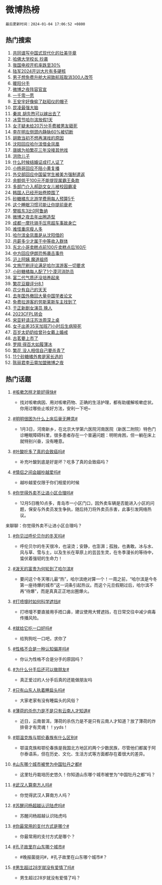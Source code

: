 # 微博热榜

`最后更新时间：2024-01-04 17:06:52 +0800`

## 热门搜索

1. [共同谱写中国式现代化的壮美华章](https://m.weibo.cn/search?containerid=100103type%3D1%26t%3D10%26q%3D%23%E5%85%B1%E5%90%8C%E8%B0%B1%E5%86%99%E4%B8%AD%E5%9B%BD%E5%BC%8F%E7%8E%B0%E4%BB%A3%E5%8C%96%E7%9A%84%E5%A3%AE%E7%BE%8E%E5%8D%8E%E7%AB%A0%23&stream_entry_id=51&isnewpage=1&extparam=seat%3D1%26dgr%3D0%26c_type%3D51%26q%3D%2523%25E5%2585%25B1%25E5%2590%258C%25E8%25B0%25B1%25E5%2586%2599%25E4%25B8%25AD%25E5%259B%25BD%25E5%25BC%258F%25E7%258E%25B0%25E4%25BB%25A3%25E5%258C%2596%25E7%259A%2584%25E5%25A3%25AE%25E7%25BE%258E%25E5%258D%258E%25E7%25AB%25A0%2523%26cate%3D10103%26stream_entry_id%3D51%26pos%3D0%26filter_type%3Drealtimehot%26display_time%3D1704359211%26pre_seqid%3D170435921167101555078)
1. [哈佛大学校长 抄袭](https://m.weibo.cn/search?containerid=100103type%3D1%26t%3D10%26q%3D%E5%93%88%E4%BD%9B%E5%A4%A7%E5%AD%A6%E6%A0%A1%E9%95%BF+%E6%8A%84%E8%A2%AD&stream_entry_id=31&isnewpage=1&extparam=seat%3D1%26filter_type%3Drealtimehot%26band_rank%3D1%26lcate%3D5001%26dgr%3D0%26c_type%3D31%26flag%3D1%26pos%3D0%26cate%3D5001%26stream_entry_id%3D31%26realpos%3D1%26q%3D%25E5%2593%2588%25E4%25BD%259B%25E5%25A4%25A7%25E5%25AD%25A6%25E6%25A0%25A1%25E9%2595%25BF%2520%25E6%258A%2584%25E8%25A2%25AD%26display_time%3D1704359211%26pre_seqid%3D170435921167101555078)
1. [我国电视开机率跌至30%](https://m.weibo.cn/search?containerid=100103type%3D1%26t%3D10%26q%3D%23%E6%88%91%E5%9B%BD%E7%94%B5%E8%A7%86%E5%BC%80%E6%9C%BA%E7%8E%87%E8%B7%8C%E8%87%B330%25%23&stream_entry_id=31&isnewpage=1&extparam=seat%3D1%26filter_type%3Drealtimehot%26band_rank%3D2%26lcate%3D5001%26dgr%3D0%26c_type%3D31%26flag%3D1%26pos%3D1%26cate%3D5001%26stream_entry_id%3D31%26realpos%3D2%26q%3D%2523%25E6%2588%2591%25E5%259B%25BD%25E7%2594%25B5%25E8%25A7%2586%25E5%25BC%2580%25E6%259C%25BA%25E7%258E%2587%25E8%25B7%258C%25E8%2587%25B330%2525%2523%26display_time%3D1704359211%26pre_seqid%3D170435921167101555078)
1. [陆军2024开训大片有多硬核](https://m.weibo.cn/search?containerid=100103type%3D1%26t%3D10%26q%3D%23%E9%99%86%E5%86%9B2024%E5%BC%80%E8%AE%AD%E5%A4%A7%E7%89%87%E6%9C%89%E5%A4%9A%E7%A1%AC%E6%A0%B8%23&stream_entry_id=31&isnewpage=1&extparam=seat%3D1%26filter_type%3Drealtimehot%26band_rank%3D3%26lcate%3D5001%26dgr%3D0%26c_type%3D31%26flag%3D1%26pos%3D2%26cate%3D5001%26stream_entry_id%3D31%26realpos%3D3%26q%3D%2523%25E9%2599%2586%25E5%2586%259B2024%25E5%25BC%2580%25E8%25AE%25AD%25E5%25A4%25A7%25E7%2589%2587%25E6%259C%2589%25E5%25A4%259A%25E7%25A1%25AC%25E6%25A0%25B8%2523%26display_time%3D1704359211%26pre_seqid%3D170435921167101555078)
1. [男子想免费升舱大闹致航班取消300人改签](https://m.weibo.cn/search?containerid=100103type%3D1%26t%3D10%26q%3D%23%E7%94%B7%E5%AD%90%E6%83%B3%E5%85%8D%E8%B4%B9%E5%8D%87%E8%88%B1%E5%A4%A7%E9%97%B9%E8%87%B4%E8%88%AA%E7%8F%AD%E5%8F%96%E6%B6%88300%E4%BA%BA%E6%94%B9%E7%AD%BE%23&stream_entry_id=31&isnewpage=1&extparam=seat%3D1%26filter_type%3Drealtimehot%26band_rank%3D4%26lcate%3D5001%26dgr%3D0%26c_type%3D31%26flag%3D1%26pos%3D3%26cate%3D5001%26stream_entry_id%3D31%26realpos%3D4%26q%3D%2523%25E7%2594%25B7%25E5%25AD%2590%25E6%2583%25B3%25E5%2585%258D%25E8%25B4%25B9%25E5%258D%2587%25E8%2588%25B1%25E5%25A4%25A7%25E9%2597%25B9%25E8%2587%25B4%25E8%2588%25AA%25E7%258F%25AD%25E5%258F%2596%25E6%25B6%2588300%25E4%25BA%25BA%25E6%2594%25B9%25E7%25AD%25BE%2523%26display_time%3D1704359211%26pre_seqid%3D170435921167101555078)
1. [暖阳分手](https://m.weibo.cn/search?containerid=100103type%3D1%26t%3D10%26q%3D%E6%9A%96%E9%98%B3%E5%88%86%E6%89%8B&stream_entry_id=31&isnewpage=1&extparam=seat%3D1%26filter_type%3Drealtimehot%26band_rank%3D5%26lcate%3D5001%26dgr%3D0%26c_type%3D31%26flag%3D0%26pos%3D4%26cate%3D5001%26stream_entry_id%3D31%26realpos%3D5%26q%3D%25E6%259A%2596%25E9%2598%25B3%25E5%2588%2586%25E6%2589%258B%26display_time%3D1704359211%26pre_seqid%3D170435921167101555078)
1. [微博之夜阵容官宣](https://m.weibo.cn/search?containerid=100103type%3D1%26t%3D10%26q%3D%23%E5%BE%AE%E5%8D%9A%E4%B9%8B%E5%A4%9C%E9%98%B5%E5%AE%B9%E5%AE%98%E5%AE%A3%23&stream_entry_id=31&isnewpage=1&extparam=seat%3D1%26filter_type%3Drealtimehot%26band_rank%3D6%26lcate%3D5001%26dgr%3D0%26c_type%3D31%26flag%3D2%26pos%3D5%26cate%3D5001%26stream_entry_id%3D31%26realpos%3D6%26q%3D%2523%25E5%25BE%25AE%25E5%258D%259A%25E4%25B9%258B%25E5%25A4%259C%25E9%2598%25B5%25E5%25AE%25B9%25E5%25AE%2598%25E5%25AE%25A3%2523%26display_time%3D1704359211%26pre_seqid%3D170435921167101555078)
1. [一千零一愿](https://m.weibo.cn/search?containerid=100103type%3D1%26t%3D10%26q%3D%23%E4%B8%80%E5%8D%83%E9%9B%B6%E4%B8%80%E6%84%BF%23&stream_entry_id=31&isnewpage=1&extparam=seat%3D1%26q%3D%2523%25E4%25B8%2580%25E5%258D%2583%25E9%259B%25B6%25E4%25B8%2580%25E6%2584%25BF%2523%26band_rank%3D7%26adid%3D218100%26is_ad_pos%3D1%26lcate%3D5001%26c_type%3D31%26dgr%3D0%26cate%3D5001%26stream_entry_id%3D31%26pos%3D6%26filter_type%3Drealtimehot%26display_time%3D1704359211%26pre_seqid%3D170435921167101555078)
1. [王安宇好像偷了赵昭仪的帽子](https://m.weibo.cn/search?containerid=100103type%3D1%26t%3D10%26q%3D%E7%8E%8B%E5%AE%89%E5%AE%87%E5%A5%BD%E5%83%8F%E5%81%B7%E4%BA%86%E8%B5%B5%E6%98%AD%E4%BB%AA%E7%9A%84%E5%B8%BD%E5%AD%90&stream_entry_id=31&isnewpage=1&extparam=seat%3D1%26filter_type%3Drealtimehot%26band_rank%3D7%26lcate%3D5001%26dgr%3D0%26c_type%3D31%26flag%3D1%26pos%3D7%26cate%3D5001%26stream_entry_id%3D31%26realpos%3D7%26q%3D%25E7%258E%258B%25E5%25AE%2589%25E5%25AE%2587%25E5%25A5%25BD%25E5%2583%258F%25E5%2581%25B7%25E4%25BA%2586%25E8%25B5%25B5%25E6%2598%25AD%25E4%25BB%25AA%25E7%259A%2584%25E5%25B8%25BD%25E5%25AD%2590%26display_time%3D1704359211%26pre_seqid%3D170435921167101555078)
1. [昆凌最强大脑](https://m.weibo.cn/search?containerid=100103type%3D1%26t%3D10%26q%3D%E6%98%86%E5%87%8C%E6%9C%80%E5%BC%BA%E5%A4%A7%E8%84%91&stream_entry_id=31&isnewpage=1&extparam=seat%3D1%26filter_type%3Drealtimehot%26band_rank%3D8%26lcate%3D5001%26dgr%3D0%26c_type%3D31%26flag%3D2%26pos%3D8%26cate%3D5001%26stream_entry_id%3D31%26realpos%3D8%26q%3D%25E6%2598%2586%25E5%2587%258C%25E6%259C%2580%25E5%25BC%25BA%25E5%25A4%25A7%25E8%2584%2591%26display_time%3D1704359211%26pre_seqid%3D170435921167101555078)
1. [秦岚 胡先煦可以嫁出去了](https://m.weibo.cn/search?containerid=100103type%3D1%26t%3D10%26q%3D%E7%A7%A6%E5%B2%9A+%E8%83%A1%E5%85%88%E7%85%A6%E5%8F%AF%E4%BB%A5%E5%AB%81%E5%87%BA%E5%8E%BB%E4%BA%86&stream_entry_id=31&isnewpage=1&extparam=seat%3D1%26filter_type%3Drealtimehot%26band_rank%3D9%26lcate%3D5001%26dgr%3D0%26c_type%3D31%26flag%3D1%26pos%3D9%26cate%3D5001%26stream_entry_id%3D31%26realpos%3D9%26q%3D%25E7%25A7%25A6%25E5%25B2%259A%2520%25E8%2583%25A1%25E5%2585%2588%25E7%2585%25A6%25E5%258F%25AF%25E4%25BB%25A5%25E5%25AB%2581%25E5%2587%25BA%25E5%258E%25BB%25E4%25BA%2586%26display_time%3D1704359211%26pre_seqid%3D170435921167101555078)
1. [冰雪节哈尔滨放假1天](https://m.weibo.cn/search?containerid=100103type%3D1%26t%3D10%26q%3D%23%E5%86%B0%E9%9B%AA%E8%8A%82%E5%93%88%E5%B0%94%E6%BB%A8%E6%94%BE%E5%81%871%E5%A4%A9%23&stream_entry_id=31&isnewpage=1&extparam=seat%3D1%26filter_type%3Drealtimehot%26band_rank%3D10%26lcate%3D5001%26dgr%3D0%26c_type%3D31%26flag%3D1%26pos%3D10%26cate%3D5001%26stream_entry_id%3D31%26realpos%3D10%26q%3D%2523%25E5%2586%25B0%25E9%259B%25AA%25E8%258A%2582%25E5%2593%2588%25E5%25B0%2594%25E6%25BB%25A8%25E6%2594%25BE%25E5%2581%25871%25E5%25A4%25A9%2523%26display_time%3D1704359211%26pre_seqid%3D170435921167101555078)
1. [女子疑未给20万分手费被男友砸死](https://m.weibo.cn/search?containerid=100103type%3D1%26t%3D10%26q%3D%23%E5%A5%B3%E5%AD%90%E7%96%91%E6%9C%AA%E7%BB%9920%E4%B8%87%E5%88%86%E6%89%8B%E8%B4%B9%E8%A2%AB%E7%94%B7%E5%8F%8B%E7%A0%B8%E6%AD%BB%23&stream_entry_id=31&isnewpage=1&extparam=seat%3D1%26filter_type%3Drealtimehot%26band_rank%3D11%26lcate%3D5001%26dgr%3D0%26c_type%3D31%26flag%3D1%26pos%3D11%26cate%3D5001%26stream_entry_id%3D31%26realpos%3D11%26q%3D%2523%25E5%25A5%25B3%25E5%25AD%2590%25E7%2596%2591%25E6%259C%25AA%25E7%25BB%259920%25E4%25B8%2587%25E5%2588%2586%25E6%2589%258B%25E8%25B4%25B9%25E8%25A2%25AB%25E7%2594%25B7%25E5%258F%258B%25E7%25A0%25B8%25E6%25AD%25BB%2523%26display_time%3D1704359211%26pre_seqid%3D170435921167101555078)
1. [李在明左侧颈内静脉60%被切断](https://m.weibo.cn/search?containerid=100103type%3D1%26t%3D10%26q%3D%23%E6%9D%8E%E5%9C%A8%E6%98%8E%E5%B7%A6%E4%BE%A7%E9%A2%88%E5%86%85%E9%9D%99%E8%84%8960%25%E8%A2%AB%E5%88%87%E6%96%AD%23&stream_entry_id=31&isnewpage=1&extparam=seat%3D1%26filter_type%3Drealtimehot%26band_rank%3D12%26lcate%3D5001%26dgr%3D0%26c_type%3D31%26flag%3D2%26pos%3D12%26cate%3D5001%26stream_entry_id%3D31%26realpos%3D12%26q%3D%2523%25E6%259D%258E%25E5%259C%25A8%25E6%2598%258E%25E5%25B7%25A6%25E4%25BE%25A7%25E9%25A2%2588%25E5%2586%2585%25E9%259D%2599%25E8%2584%258960%2525%25E8%25A2%25AB%25E5%2588%2587%25E6%2596%25AD%2523%26display_time%3D1704359211%26pre_seqid%3D170435921167101555078)
1. [胡歌当初不想再演戏的原因](https://m.weibo.cn/search?containerid=100103type%3D1%26t%3D10%26q%3D%23%E8%83%A1%E6%AD%8C%E5%BD%93%E5%88%9D%E4%B8%8D%E6%83%B3%E5%86%8D%E6%BC%94%E6%88%8F%E7%9A%84%E5%8E%9F%E5%9B%A0%23&stream_entry_id=31&isnewpage=1&extparam=seat%3D1%26filter_type%3Drealtimehot%26band_rank%3D13%26lcate%3D5001%26dgr%3D0%26c_type%3D31%26flag%3D0%26pos%3D13%26cate%3D5001%26stream_entry_id%3D31%26realpos%3D13%26q%3D%2523%25E8%2583%25A1%25E6%25AD%258C%25E5%25BD%2593%25E5%2588%259D%25E4%25B8%258D%25E6%2583%25B3%25E5%2586%258D%25E6%25BC%2594%25E6%2588%258F%25E7%259A%2584%25E5%258E%259F%25E5%259B%25A0%2523%26display_time%3D1704359211%26pre_seqid%3D170435921167101555078)
1. [沈阳回应哈尔滨借金凤凰](https://m.weibo.cn/search?containerid=100103type%3D1%26t%3D10%26q%3D%23%E6%B2%88%E9%98%B3%E5%9B%9E%E5%BA%94%E5%93%88%E5%B0%94%E6%BB%A8%E5%80%9F%E9%87%91%E5%87%A4%E5%87%B0%23&stream_entry_id=31&isnewpage=1&extparam=seat%3D1%26filter_type%3Drealtimehot%26band_rank%3D14%26lcate%3D5001%26dgr%3D0%26c_type%3D31%26flag%3D1%26pos%3D14%26cate%3D5001%26stream_entry_id%3D31%26realpos%3D14%26q%3D%2523%25E6%25B2%2588%25E9%2598%25B3%25E5%259B%259E%25E5%25BA%2594%25E5%2593%2588%25E5%25B0%2594%25E6%25BB%25A8%25E5%2580%259F%25E9%2587%2591%25E5%2587%25A4%25E5%2587%25B0%2523%26display_time%3D1704359211%26pre_seqid%3D170435921167101555078)
1. [唐嫣为拍繁花三年没接其他戏](https://m.weibo.cn/search?containerid=100103type%3D1%26t%3D10%26q%3D%23%E5%94%90%E5%AB%A3%E4%B8%BA%E6%8B%8D%E7%B9%81%E8%8A%B1%E4%B8%89%E5%B9%B4%E6%B2%A1%E6%8E%A5%E5%85%B6%E4%BB%96%E6%88%8F%23&stream_entry_id=31&isnewpage=1&extparam=seat%3D1%26filter_type%3Drealtimehot%26band_rank%3D15%26lcate%3D5001%26dgr%3D0%26c_type%3D31%26flag%3D2%26pos%3D15%26cate%3D5001%26stream_entry_id%3D31%26realpos%3D15%26q%3D%2523%25E5%2594%2590%25E5%25AB%25A3%25E4%25B8%25BA%25E6%258B%258D%25E7%25B9%2581%25E8%258A%25B1%25E4%25B8%2589%25E5%25B9%25B4%25E6%25B2%25A1%25E6%258E%25A5%25E5%2585%25B6%25E4%25BB%2596%25E6%2588%258F%2523%26display_time%3D1704359211%26pre_seqid%3D170435921167101555078)
1. [洪欣儿子](https://m.weibo.cn/search?containerid=100103type%3D1%26t%3D10%26q%3D%E6%B4%AA%E6%AC%A3%E5%84%BF%E5%AD%90&stream_entry_id=31&isnewpage=1&extparam=seat%3D1%26filter_type%3Drealtimehot%26band_rank%3D16%26lcate%3D5001%26dgr%3D0%26c_type%3D31%26flag%3D2%26pos%3D16%26cate%3D5001%26stream_entry_id%3D31%26realpos%3D16%26q%3D%25E6%25B4%25AA%25E6%25AC%25A3%25E5%2584%25BF%25E5%25AD%2590%26display_time%3D1704359211%26pre_seqid%3D170435921167101555078)
1. [什么时候结婚证成打人证了](https://m.weibo.cn/search?containerid=100103type%3D1%26t%3D10%26q%3D%23%E4%BB%80%E4%B9%88%E6%97%B6%E5%80%99%E7%BB%93%E5%A9%9A%E8%AF%81%E6%88%90%E6%89%93%E4%BA%BA%E8%AF%81%E4%BA%86%23&stream_entry_id=31&isnewpage=1&extparam=seat%3D1%26filter_type%3Drealtimehot%26band_rank%3D17%26lcate%3D5001%26dgr%3D0%26c_type%3D31%26flag%3D2%26pos%3D17%26cate%3D5001%26stream_entry_id%3D31%26realpos%3D17%26q%3D%2523%25E4%25BB%2580%25E4%25B9%2588%25E6%2597%25B6%25E5%2580%2599%25E7%25BB%2593%25E5%25A9%259A%25E8%25AF%2581%25E6%2588%2590%25E6%2589%2593%25E4%25BA%25BA%25E8%25AF%2581%25E4%25BA%2586%2523%26display_time%3D1704359211%26pre_seqid%3D170435921167101555078)
1. [小杨哥回应不陪小黄复播](https://m.weibo.cn/search?containerid=100103type%3D1%26t%3D10%26q%3D%23%E5%B0%8F%E6%9D%A8%E5%93%A5%E5%9B%9E%E5%BA%94%E4%B8%8D%E9%99%AA%E5%B0%8F%E9%BB%84%E5%A4%8D%E6%92%AD%23&stream_entry_id=31&isnewpage=1&extparam=seat%3D1%26filter_type%3Drealtimehot%26band_rank%3D18%26lcate%3D5001%26dgr%3D0%26c_type%3D31%26flag%3D0%26pos%3D18%26cate%3D5001%26stream_entry_id%3D31%26realpos%3D18%26q%3D%2523%25E5%25B0%258F%25E6%259D%25A8%25E5%2593%25A5%25E5%259B%259E%25E5%25BA%2594%25E4%25B8%258D%25E9%2599%25AA%25E5%25B0%258F%25E9%25BB%2584%25E5%25A4%258D%25E6%2592%25AD%2523%26display_time%3D1704359211%26pre_seqid%3D170435921167101555078)
1. [外交部回应中国留学生被美方强制遣返](https://m.weibo.cn/search?containerid=100103type%3D1%26t%3D10%26q%3D%23%E5%A4%96%E4%BA%A4%E9%83%A8%E5%9B%9E%E5%BA%94%E4%B8%AD%E5%9B%BD%E7%95%99%E5%AD%A6%E7%94%9F%E8%A2%AB%E7%BE%8E%E6%96%B9%E5%BC%BA%E5%88%B6%E9%81%A3%E8%BF%94%23&stream_entry_id=31&isnewpage=1&extparam=seat%3D1%26filter_type%3Drealtimehot%26band_rank%3D19%26lcate%3D5001%26dgr%3D0%26c_type%3D31%26flag%3D1%26pos%3D19%26cate%3D5001%26stream_entry_id%3D31%26realpos%3D19%26q%3D%2523%25E5%25A4%2596%25E4%25BA%25A4%25E9%2583%25A8%25E5%259B%259E%25E5%25BA%2594%25E4%25B8%25AD%25E5%259B%25BD%25E7%2595%2599%25E5%25AD%25A6%25E7%2594%259F%25E8%25A2%25AB%25E7%25BE%258E%25E6%2596%25B9%25E5%25BC%25BA%25E5%2588%25B6%25E9%2581%25A3%25E8%25BF%2594%2523%26display_time%3D1704359211%26pre_seqid%3D170435921167101555078)
1. [余额低于100元不能提现属霸王条款](https://m.weibo.cn/search?containerid=100103type%3D1%26t%3D10%26q%3D%23%E4%BD%99%E9%A2%9D%E4%BD%8E%E4%BA%8E100%E5%85%83%E4%B8%8D%E8%83%BD%E6%8F%90%E7%8E%B0%E5%B1%9E%E9%9C%B8%E7%8E%8B%E6%9D%A1%E6%AC%BE%23&stream_entry_id=31&isnewpage=1&extparam=seat%3D1%26filter_type%3Drealtimehot%26band_rank%3D20%26lcate%3D5001%26dgr%3D0%26c_type%3D31%26flag%3D0%26pos%3D20%26cate%3D5001%26stream_entry_id%3D31%26realpos%3D20%26q%3D%2523%25E4%25BD%2599%25E9%25A2%259D%25E4%25BD%258E%25E4%25BA%258E100%25E5%2585%2583%25E4%25B8%258D%25E8%2583%25BD%25E6%258F%2590%25E7%258E%25B0%25E5%25B1%259E%25E9%259C%25B8%25E7%258E%258B%25E6%259D%25A1%25E6%25AC%25BE%2523%26display_time%3D1704359211%26pre_seqid%3D170435921167101555078)
1. [多部门介入郝劭文女儿被校园霸凌](https://m.weibo.cn/search?containerid=100103type%3D1%26t%3D10%26q%3D%23%E5%A4%9A%E9%83%A8%E9%97%A8%E4%BB%8B%E5%85%A5%E9%83%9D%E5%8A%AD%E6%96%87%E5%A5%B3%E5%84%BF%E8%A2%AB%E6%A0%A1%E5%9B%AD%E9%9C%B8%E5%87%8C%23&stream_entry_id=31&isnewpage=1&extparam=seat%3D1%26filter_type%3Drealtimehot%26band_rank%3D21%26lcate%3D5001%26dgr%3D0%26c_type%3D31%26flag%3D1%26pos%3D21%26cate%3D5001%26stream_entry_id%3D31%26realpos%3D21%26q%3D%2523%25E5%25A4%259A%25E9%2583%25A8%25E9%2597%25A8%25E4%25BB%258B%25E5%2585%25A5%25E9%2583%259D%25E5%258A%25AD%25E6%2596%2587%25E5%25A5%25B3%25E5%2584%25BF%25E8%25A2%25AB%25E6%25A0%25A1%25E5%259B%25AD%25E9%259C%25B8%25E5%2587%258C%2523%26display_time%3D1704359211%26pre_seqid%3D170435921167101555078)
1. [韩国人已经开始卷脖围了](https://m.weibo.cn/search?containerid=100103type%3D1%26t%3D10%26q%3D%23%E9%9F%A9%E5%9B%BD%E4%BA%BA%E5%B7%B2%E7%BB%8F%E5%BC%80%E5%A7%8B%E5%8D%B7%E8%84%96%E5%9B%B4%E4%BA%86%23&stream_entry_id=31&isnewpage=1&extparam=seat%3D1%26filter_type%3Drealtimehot%26band_rank%3D22%26lcate%3D5001%26dgr%3D0%26c_type%3D31%26flag%3D0%26pos%3D22%26cate%3D5001%26stream_entry_id%3D31%26realpos%3D22%26q%3D%2523%25E9%259F%25A9%25E5%259B%25BD%25E4%25BA%25BA%25E5%25B7%25B2%25E7%25BB%258F%25E5%25BC%2580%25E5%25A7%258B%25E5%258D%25B7%25E8%2584%2596%25E5%259B%25B4%25E4%25BA%2586%2523%26display_time%3D1704359211%26pre_seqid%3D170435921167101555078)
1. [砂糖橘东北游学费用每人预算5千](https://m.weibo.cn/search?containerid=100103type%3D1%26t%3D10%26q%3D%23%E7%A0%82%E7%B3%96%E6%A9%98%E4%B8%9C%E5%8C%97%E6%B8%B8%E5%AD%A6%E8%B4%B9%E7%94%A8%E6%AF%8F%E4%BA%BA%E9%A2%84%E7%AE%975%E5%8D%83%23&stream_entry_id=31&isnewpage=1&extparam=seat%3D1%26filter_type%3Drealtimehot%26band_rank%3D23%26lcate%3D5001%26dgr%3D0%26c_type%3D31%26flag%3D1%26pos%3D23%26cate%3D5001%26stream_entry_id%3D31%26realpos%3D23%26q%3D%2523%25E7%25A0%2582%25E7%25B3%2596%25E6%25A9%2598%25E4%25B8%259C%25E5%258C%2597%25E6%25B8%25B8%25E5%25AD%25A6%25E8%25B4%25B9%25E7%2594%25A8%25E6%25AF%258F%25E4%25BA%25BA%25E9%25A2%2584%25E7%25AE%25975%25E5%258D%2583%2523%26display_time%3D1704359211%26pre_seqid%3D170435921167101555078)
1. [这个睡眠习惯可能让你提前衰老](https://m.weibo.cn/search?containerid=100103type%3D1%26t%3D10%26q%3D%23%E8%BF%99%E4%B8%AA%E7%9D%A1%E7%9C%A0%E4%B9%A0%E6%83%AF%E5%8F%AF%E8%83%BD%E8%AE%A9%E4%BD%A0%E6%8F%90%E5%89%8D%E8%A1%B0%E8%80%81%23&stream_entry_id=31&isnewpage=1&extparam=seat%3D1%26filter_type%3Drealtimehot%26band_rank%3D24%26lcate%3D5001%26dgr%3D0%26c_type%3D31%26flag%3D0%26pos%3D24%26cate%3D5001%26stream_entry_id%3D31%26realpos%3D24%26q%3D%2523%25E8%25BF%2599%25E4%25B8%25AA%25E7%259D%25A1%25E7%259C%25A0%25E4%25B9%25A0%25E6%2583%25AF%25E5%258F%25AF%25E8%2583%25BD%25E8%25AE%25A9%25E4%25BD%25A0%25E6%258F%2590%25E5%2589%258D%25E8%25A1%25B0%25E8%2580%2581%2523%26display_time%3D1704359211%26pre_seqid%3D170435921167101555078)
1. [樊振东3比0阿鲁纳](https://m.weibo.cn/search?containerid=100103type%3D1%26t%3D10%26q%3D%23%E6%A8%8A%E6%8C%AF%E4%B8%9C3%E6%AF%940%E9%98%BF%E9%B2%81%E7%BA%B3%23&stream_entry_id=31&isnewpage=1&extparam=seat%3D1%26filter_type%3Drealtimehot%26band_rank%3D25%26lcate%3D5001%26dgr%3D0%26c_type%3D31%26flag%3D1%26pos%3D25%26cate%3D5001%26stream_entry_id%3D31%26realpos%3D25%26q%3D%2523%25E6%25A8%258A%25E6%258C%25AF%25E4%25B8%259C3%25E6%25AF%25940%25E9%2598%25BF%25E9%25B2%2581%25E7%25BA%25B3%2523%26display_time%3D1704359211%26pre_seqid%3D170435921167101555078)
1. [微博之夜去年出圈造型](https://m.weibo.cn/search?containerid=100103type%3D1%26t%3D10%26q%3D%23%E5%BE%AE%E5%8D%9A%E4%B9%8B%E5%A4%9C%E5%8E%BB%E5%B9%B4%E5%87%BA%E5%9C%88%E9%80%A0%E5%9E%8B%23&stream_entry_id=31&isnewpage=1&extparam=seat%3D1%26filter_type%3Drealtimehot%26band_rank%3D26%26lcate%3D5001%26dgr%3D0%26c_type%3D31%26flag%3D1%26pos%3D26%26cate%3D5001%26stream_entry_id%3D31%26realpos%3D26%26q%3D%2523%25E5%25BE%25AE%25E5%258D%259A%25E4%25B9%258B%25E5%25A4%259C%25E5%258E%25BB%25E5%25B9%25B4%25E5%2587%25BA%25E5%259C%2588%25E9%2580%25A0%25E5%259E%258B%2523%26display_time%3D1704359211%26pre_seqid%3D170435921167101555078)
1. [成都一摩托骑手压弯超车事故身亡](https://m.weibo.cn/search?containerid=100103type%3D1%26t%3D10%26q%3D%23%E6%88%90%E9%83%BD%E4%B8%80%E6%91%A9%E6%89%98%E9%AA%91%E6%89%8B%E5%8E%8B%E5%BC%AF%E8%B6%85%E8%BD%A6%E4%BA%8B%E6%95%85%E8%BA%AB%E4%BA%A1%23&stream_entry_id=31&isnewpage=1&extparam=seat%3D1%26filter_type%3Drealtimehot%26band_rank%3D27%26lcate%3D5001%26dgr%3D0%26c_type%3D31%26flag%3D1%26pos%3D27%26cate%3D5001%26stream_entry_id%3D31%26realpos%3D27%26q%3D%2523%25E6%2588%2590%25E9%2583%25BD%25E4%25B8%2580%25E6%2591%25A9%25E6%2589%2598%25E9%25AA%2591%25E6%2589%258B%25E5%258E%258B%25E5%25BC%25AF%25E8%25B6%2585%25E8%25BD%25A6%25E4%25BA%258B%25E6%2595%2585%25E8%25BA%25AB%25E4%25BA%25A1%2523%26display_time%3D1704359211%26pre_seqid%3D170435921167101555078)
1. [难怪重庆瘦人多](https://m.weibo.cn/search?containerid=100103type%3D1%26t%3D10%26q%3D%E9%9A%BE%E6%80%AA%E9%87%8D%E5%BA%86%E7%98%A6%E4%BA%BA%E5%A4%9A&stream_entry_id=31&isnewpage=1&extparam=seat%3D1%26filter_type%3Drealtimehot%26band_rank%3D28%26lcate%3D5001%26dgr%3D0%26c_type%3D31%26flag%3D0%26pos%3D28%26cate%3D5001%26stream_entry_id%3D31%26realpos%3D28%26q%3D%25E9%259A%25BE%25E6%2580%25AA%25E9%2587%258D%25E5%25BA%2586%25E7%2598%25A6%25E4%25BA%25BA%25E5%25A4%259A%26display_time%3D1704359211%26pre_seqid%3D170435921167101555078)
1. [哈尔滨金凤凰是从沈阳借的](https://m.weibo.cn/search?containerid=100103type%3D1%26t%3D10%26q%3D%23%E5%93%88%E5%B0%94%E6%BB%A8%E9%87%91%E5%87%A4%E5%87%B0%E6%98%AF%E4%BB%8E%E6%B2%88%E9%98%B3%E5%80%9F%E7%9A%84%23&stream_entry_id=31&isnewpage=1&extparam=seat%3D1%26filter_type%3Drealtimehot%26band_rank%3D29%26lcate%3D5001%26dgr%3D0%26c_type%3D31%26flag%3D1%26pos%3D29%26cate%3D5001%26stream_entry_id%3D31%26realpos%3D29%26q%3D%2523%25E5%2593%2588%25E5%25B0%2594%25E6%25BB%25A8%25E9%2587%2591%25E5%2587%25A4%25E5%2587%25B0%25E6%2598%25AF%25E4%25BB%258E%25E6%25B2%2588%25E9%2598%25B3%25E5%2580%259F%25E7%259A%2584%2523%26display_time%3D1704359211%26pre_seqid%3D170435921167101555078)
1. [月薪多少才属于中等收入群体](https://m.weibo.cn/search?containerid=100103type%3D1%26t%3D10%26q%3D%23%E6%9C%88%E8%96%AA%E5%A4%9A%E5%B0%91%E6%89%8D%E5%B1%9E%E4%BA%8E%E4%B8%AD%E7%AD%89%E6%94%B6%E5%85%A5%E7%BE%A4%E4%BD%93%23&stream_entry_id=31&isnewpage=1&extparam=seat%3D1%26filter_type%3Drealtimehot%26band_rank%3D30%26lcate%3D5001%26dgr%3D0%26c_type%3D31%26flag%3D0%26pos%3D30%26cate%3D5001%26stream_entry_id%3D31%26realpos%3D30%26q%3D%2523%25E6%259C%2588%25E8%2596%25AA%25E5%25A4%259A%25E5%25B0%2591%25E6%2589%258D%25E5%25B1%259E%25E4%25BA%258E%25E4%25B8%25AD%25E7%25AD%2589%25E6%2594%25B6%25E5%2585%25A5%25E7%25BE%25A4%25E4%25BD%2593%2523%26display_time%3D1704359211%26pre_seqid%3D170435921167101555078)
1. [东北小哥卖糕点前100斤卖糕点后160斤](https://m.weibo.cn/search?containerid=100103type%3D1%26t%3D10%26q%3D%23%E4%B8%9C%E5%8C%97%E5%B0%8F%E5%93%A5%E5%8D%96%E7%B3%95%E7%82%B9%E5%89%8D100%E6%96%A4%E5%8D%96%E7%B3%95%E7%82%B9%E5%90%8E160%E6%96%A4%23&stream_entry_id=31&isnewpage=1&extparam=seat%3D1%26filter_type%3Drealtimehot%26band_rank%3D31%26lcate%3D5001%26dgr%3D0%26c_type%3D31%26flag%3D0%26pos%3D31%26cate%3D5001%26stream_entry_id%3D31%26realpos%3D31%26q%3D%2523%25E4%25B8%259C%25E5%258C%2597%25E5%25B0%258F%25E5%2593%25A5%25E5%258D%2596%25E7%25B3%2595%25E7%2582%25B9%25E5%2589%258D100%25E6%2596%25A4%25E5%258D%2596%25E7%25B3%2595%25E7%2582%25B9%25E5%2590%258E160%25E6%2596%25A4%2523%26display_time%3D1704359211%26pre_seqid%3D170435921167101555078)
1. [中方回应伊朗恐怖袭击事件](https://m.weibo.cn/search?containerid=100103type%3D1%26t%3D10%26q%3D%23%E4%B8%AD%E6%96%B9%E5%9B%9E%E5%BA%94%E4%BC%8A%E6%9C%97%E6%81%90%E6%80%96%E8%A2%AD%E5%87%BB%E4%BA%8B%E4%BB%B6%23&stream_entry_id=31&isnewpage=1&extparam=seat%3D1%26filter_type%3Drealtimehot%26band_rank%3D32%26lcate%3D5001%26dgr%3D0%26c_type%3D31%26flag%3D1%26pos%3D32%26cate%3D5001%26stream_entry_id%3D31%26realpos%3D32%26q%3D%2523%25E4%25B8%25AD%25E6%2596%25B9%25E5%259B%259E%25E5%25BA%2594%25E4%25BC%258A%25E6%259C%2597%25E6%2581%2590%25E6%2580%2596%25E8%25A2%25AD%25E5%2587%25BB%25E4%25BA%258B%25E4%25BB%25B6%2523%26display_time%3D1704359211%26pre_seqid%3D170435921167101555078)
1. [沪上阿姨 魔道祖师](https://m.weibo.cn/search?containerid=100103type%3D1%26t%3D10%26q%3D%E6%B2%AA%E4%B8%8A%E9%98%BF%E5%A7%A8+%E9%AD%94%E9%81%93%E7%A5%96%E5%B8%88&stream_entry_id=31&isnewpage=1&extparam=seat%3D1%26filter_type%3Drealtimehot%26band_rank%3D33%26lcate%3D5001%26dgr%3D0%26c_type%3D31%26flag%3D0%26pos%3D33%26cate%3D5001%26stream_entry_id%3D31%26realpos%3D33%26q%3D%25E6%25B2%25AA%25E4%25B8%258A%25E9%2598%25BF%25E5%25A7%25A8%2520%25E9%25AD%2594%25E9%2581%2593%25E7%25A5%2596%25E5%25B8%2588%26display_time%3D1704359211%26pre_seqid%3D170435921167101555078)
1. [文旅厅刷评论满足哈尔滨游客一切要求](https://m.weibo.cn/search?containerid=100103type%3D1%26t%3D10%26q%3D%23%E6%96%87%E6%97%85%E5%8E%85%E5%88%B7%E8%AF%84%E8%AE%BA%E6%BB%A1%E8%B6%B3%E5%93%88%E5%B0%94%E6%BB%A8%E6%B8%B8%E5%AE%A2%E4%B8%80%E5%88%87%E8%A6%81%E6%B1%82%23&stream_entry_id=31&isnewpage=1&extparam=seat%3D1%26filter_type%3Drealtimehot%26band_rank%3D34%26lcate%3D5001%26dgr%3D0%26c_type%3D31%26flag%3D32768%26pos%3D34%26cate%3D5001%26stream_entry_id%3D31%26realpos%3D34%26q%3D%2523%25E6%2596%2587%25E6%2597%2585%25E5%258E%2585%25E5%2588%25B7%25E8%25AF%2584%25E8%25AE%25BA%25E6%25BB%25A1%25E8%25B6%25B3%25E5%2593%2588%25E5%25B0%2594%25E6%25BB%25A8%25E6%25B8%25B8%25E5%25AE%25A2%25E4%25B8%2580%25E5%2588%2587%25E8%25A6%2581%25E6%25B1%2582%2523%26display_time%3D1704359211%26pre_seqid%3D170435921167101555078)
1. [小砂糖橘每人配了1个漠河消防员](https://m.weibo.cn/search?containerid=100103type%3D1%26t%3D10%26q%3D%23%E5%B0%8F%E7%A0%82%E7%B3%96%E6%A9%98%E6%AF%8F%E4%BA%BA%E9%85%8D%E4%BA%861%E4%B8%AA%E6%BC%A0%E6%B2%B3%E6%B6%88%E9%98%B2%E5%91%98%23&stream_entry_id=31&isnewpage=1&extparam=seat%3D1%26filter_type%3Drealtimehot%26band_rank%3D35%26lcate%3D5001%26dgr%3D0%26c_type%3D31%26flag%3D32768%26pos%3D35%26cate%3D5001%26stream_entry_id%3D31%26realpos%3D35%26q%3D%2523%25E5%25B0%258F%25E7%25A0%2582%25E7%25B3%2596%25E6%25A9%2598%25E6%25AF%258F%25E4%25BA%25BA%25E9%2585%258D%25E4%25BA%25861%25E4%25B8%25AA%25E6%25BC%25A0%25E6%25B2%25B3%25E6%25B6%2588%25E9%2598%25B2%25E5%2591%2598%2523%26display_time%3D1704359211%26pre_seqid%3D170435921167101555078)
1. [富二代气质还没培养起来](https://m.weibo.cn/search?containerid=100103type%3D1%26t%3D10%26q%3D%E5%AF%8C%E4%BA%8C%E4%BB%A3%E6%B0%94%E8%B4%A8%E8%BF%98%E6%B2%A1%E5%9F%B9%E5%85%BB%E8%B5%B7%E6%9D%A5&stream_entry_id=31&isnewpage=1&extparam=seat%3D1%26filter_type%3Drealtimehot%26band_rank%3D36%26lcate%3D5001%26dgr%3D0%26c_type%3D31%26flag%3D1%26pos%3D36%26cate%3D5001%26stream_entry_id%3D31%26realpos%3D36%26q%3D%25E5%25AF%258C%25E4%25BA%258C%25E4%25BB%25A3%25E6%25B0%2594%25E8%25B4%25A8%25E8%25BF%2598%25E6%25B2%25A1%25E5%259F%25B9%25E5%2585%25BB%25E8%25B5%25B7%25E6%259D%25A5%26display_time%3D1704359211%26pre_seqid%3D170435921167101555078)
1. [繁花豆瓣评分8.1](https://m.weibo.cn/search?containerid=100103type%3D1%26t%3D10%26q%3D%23%E7%B9%81%E8%8A%B1%E8%B1%86%E7%93%A3%E8%AF%84%E5%88%868.1%23&stream_entry_id=31&isnewpage=1&extparam=seat%3D1%26filter_type%3Drealtimehot%26band_rank%3D37%26lcate%3D5001%26dgr%3D0%26c_type%3D31%26flag%3D0%26pos%3D37%26cate%3D5001%26stream_entry_id%3D31%26realpos%3D37%26q%3D%2523%25E7%25B9%2581%25E8%258A%25B1%25E8%25B1%2586%25E7%2593%25A3%25E8%25AF%2584%25E5%2588%25868.1%2523%26display_time%3D1704359211%26pre_seqid%3D170435921167101555078)
1. [花少有自己的天天](https://m.weibo.cn/search?containerid=100103type%3D1%26t%3D10%26q%3D%23%E8%8A%B1%E5%B0%91%E6%9C%89%E8%87%AA%E5%B7%B1%E7%9A%84%E5%A4%A9%E5%A4%A9%23&stream_entry_id=31&isnewpage=1&extparam=seat%3D1%26filter_type%3Drealtimehot%26band_rank%3D38%26lcate%3D5001%26dgr%3D0%26c_type%3D31%26flag%3D1%26pos%3D38%26cate%3D5001%26stream_entry_id%3D31%26realpos%3D38%26q%3D%2523%25E8%258A%25B1%25E5%25B0%2591%25E6%259C%2589%25E8%2587%25AA%25E5%25B7%25B1%25E7%259A%2584%25E5%25A4%25A9%25E5%25A4%25A9%2523%26display_time%3D1704359211%26pre_seqid%3D170435921167101555078)
1. [去年国外撤回大量中国学者论文](https://m.weibo.cn/search?containerid=100103type%3D1%26t%3D10%26q%3D%23%E5%8E%BB%E5%B9%B4%E5%9B%BD%E5%A4%96%E6%92%A4%E5%9B%9E%E5%A4%A7%E9%87%8F%E4%B8%AD%E5%9B%BD%E5%AD%A6%E8%80%85%E8%AE%BA%E6%96%87%23&stream_entry_id=31&isnewpage=1&extparam=seat%3D1%26filter_type%3Drealtimehot%26band_rank%3D39%26lcate%3D5001%26dgr%3D0%26c_type%3D31%26flag%3D1%26pos%3D39%26cate%3D5001%26stream_entry_id%3D31%26realpos%3D39%26q%3D%2523%25E5%258E%25BB%25E5%25B9%25B4%25E5%259B%25BD%25E5%25A4%2596%25E6%2592%25A4%25E5%259B%259E%25E5%25A4%25A7%25E9%2587%258F%25E4%25B8%25AD%25E5%259B%25BD%25E5%25AD%25A6%25E8%2580%2585%25E8%25AE%25BA%25E6%2596%2587%2523%26display_time%3D1704359211%26pre_seqid%3D170435921167101555078)
1. [免费拉游客的劳斯莱斯车主找到了](https://m.weibo.cn/search?containerid=100103type%3D1%26t%3D10%26q%3D%23%E5%85%8D%E8%B4%B9%E6%8B%89%E6%B8%B8%E5%AE%A2%E7%9A%84%E5%8A%B3%E6%96%AF%E8%8E%B1%E6%96%AF%E8%BD%A6%E4%B8%BB%E6%89%BE%E5%88%B0%E4%BA%86%23&stream_entry_id=31&isnewpage=1&extparam=seat%3D1%26filter_type%3Drealtimehot%26band_rank%3D40%26lcate%3D5001%26dgr%3D0%26c_type%3D31%26flag%3D32768%26pos%3D40%26cate%3D5001%26stream_entry_id%3D31%26realpos%3D40%26q%3D%2523%25E5%2585%258D%25E8%25B4%25B9%25E6%258B%2589%25E6%25B8%25B8%25E5%25AE%25A2%25E7%259A%2584%25E5%258A%25B3%25E6%2596%25AF%25E8%258E%25B1%25E6%2596%25AF%25E8%25BD%25A6%25E4%25B8%25BB%25E6%2589%25BE%25E5%2588%25B0%25E4%25BA%2586%2523%26display_time%3D1704359211%26pre_seqid%3D170435921167101555078)
1. [于正新剧女演员 换人](https://m.weibo.cn/search?containerid=100103type%3D1%26t%3D10%26q%3D%E4%BA%8E%E6%AD%A3%E6%96%B0%E5%89%A7%E5%A5%B3%E6%BC%94%E5%91%98+%E6%8D%A2%E4%BA%BA&stream_entry_id=31&isnewpage=1&extparam=seat%3D1%26filter_type%3Drealtimehot%26band_rank%3D41%26lcate%3D5001%26dgr%3D0%26c_type%3D31%26flag%3D0%26pos%3D41%26cate%3D5001%26stream_entry_id%3D31%26realpos%3D41%26q%3D%25E4%25BA%258E%25E6%25AD%25A3%25E6%2596%25B0%25E5%2589%25A7%25E5%25A5%25B3%25E6%25BC%2594%25E5%2591%2598%2520%25E6%258D%25A2%25E4%25BA%25BA%26display_time%3D1704359211%26pre_seqid%3D170435921167101555078)
1. [2023CFPL转会](https://m.weibo.cn/search?containerid=100103type%3D1%26t%3D10%26q%3D%232023CFPL%E8%BD%AC%E4%BC%9A%23&stream_entry_id=31&isnewpage=1&extparam=seat%3D1%26filter_type%3Drealtimehot%26band_rank%3D42%26lcate%3D5001%26dgr%3D0%26c_type%3D31%26flag%3D1%26pos%3D42%26cate%3D5001%26stream_entry_id%3D31%26realpos%3D42%26q%3D%25232023CFPL%25E8%25BD%25AC%25E4%25BC%259A%2523%26display_time%3D1704359211%26pre_seqid%3D170435921167101555078)
1. [宋亚轩请汪苏泷周深上桌](https://m.weibo.cn/search?containerid=100103type%3D1%26t%3D10%26q%3D%23%E5%AE%8B%E4%BA%9A%E8%BD%A9%E8%AF%B7%E6%B1%AA%E8%8B%8F%E6%B3%B7%E5%91%A8%E6%B7%B1%E4%B8%8A%E6%A1%8C%23&stream_entry_id=31&isnewpage=1&extparam=seat%3D1%26filter_type%3Drealtimehot%26band_rank%3D43%26lcate%3D5001%26dgr%3D0%26c_type%3D31%26flag%3D1%26pos%3D43%26cate%3D5001%26stream_entry_id%3D31%26realpos%3D43%26q%3D%2523%25E5%25AE%258B%25E4%25BA%259A%25E8%25BD%25A9%25E8%25AF%25B7%25E6%25B1%25AA%25E8%258B%258F%25E6%25B3%25B7%25E5%2591%25A8%25E6%25B7%25B1%25E4%25B8%258A%25E6%25A1%258C%2523%26display_time%3D1704359211%26pre_seqid%3D170435921167101555078)
1. [女子出差35天加班71小时后生病猝死](https://m.weibo.cn/search?containerid=100103type%3D1%26t%3D10%26q%3D%23%E5%A5%B3%E5%AD%90%E5%87%BA%E5%B7%AE35%E5%A4%A9%E5%8A%A0%E7%8F%AD71%E5%B0%8F%E6%97%B6%E5%90%8E%E7%94%9F%E7%97%85%E7%8C%9D%E6%AD%BB%23&stream_entry_id=31&isnewpage=1&extparam=seat%3D1%26filter_type%3Drealtimehot%26band_rank%3D44%26lcate%3D5001%26dgr%3D0%26c_type%3D31%26flag%3D0%26pos%3D44%26cate%3D5001%26stream_entry_id%3D31%26realpos%3D44%26q%3D%2523%25E5%25A5%25B3%25E5%25AD%2590%25E5%2587%25BA%25E5%25B7%25AE35%25E5%25A4%25A9%25E5%258A%25A0%25E7%258F%25AD71%25E5%25B0%258F%25E6%2597%25B6%25E5%2590%258E%25E7%2594%259F%25E7%2597%2585%25E7%258C%259D%25E6%25AD%25BB%2523%26display_time%3D1704359211%26pre_seqid%3D170435921167101555078)
1. [百岁太奶奶给曾孙女戴上婚戒](https://m.weibo.cn/search?containerid=100103type%3D1%26t%3D10%26q%3D%23%E7%99%BE%E5%B2%81%E5%A4%AA%E5%A5%B6%E5%A5%B6%E7%BB%99%E6%9B%BE%E5%AD%99%E5%A5%B3%E6%88%B4%E4%B8%8A%E5%A9%9A%E6%88%92%23&stream_entry_id=31&isnewpage=1&extparam=seat%3D1%26filter_type%3Drealtimehot%26band_rank%3D45%26lcate%3D5001%26dgr%3D0%26c_type%3D31%26flag%3D32768%26pos%3D45%26cate%3D5001%26stream_entry_id%3D31%26realpos%3D45%26q%3D%2523%25E7%2599%25BE%25E5%25B2%2581%25E5%25A4%25AA%25E5%25A5%25B6%25E5%25A5%25B6%25E7%25BB%2599%25E6%259B%25BE%25E5%25AD%2599%25E5%25A5%25B3%25E6%2588%25B4%25E4%25B8%258A%25E5%25A9%259A%25E6%2588%2592%2523%26display_time%3D1704359211%26pre_seqid%3D170435921167101555078)
1. [古茗要上市了](https://m.weibo.cn/search?containerid=100103type%3D1%26t%3D10%26q%3D%23%E5%8F%A4%E8%8C%97%E8%A6%81%E4%B8%8A%E5%B8%82%E4%BA%86%23&stream_entry_id=31&isnewpage=1&extparam=seat%3D1%26filter_type%3Drealtimehot%26band_rank%3D46%26lcate%3D5001%26dgr%3D0%26c_type%3D31%26flag%3D1%26pos%3D46%26cate%3D5001%26stream_entry_id%3D31%26realpos%3D46%26q%3D%2523%25E5%258F%25A4%25E8%258C%2597%25E8%25A6%2581%25E4%25B8%258A%25E5%25B8%2582%25E4%25BA%2586%2523%26display_time%3D1704359211%26pre_seqid%3D170435921167101555078)
1. [罗翔 得百大如履薄冰](https://m.weibo.cn/search?containerid=100103type%3D1%26t%3D10%26q%3D%E7%BD%97%E7%BF%94+%E5%BE%97%E7%99%BE%E5%A4%A7%E5%A6%82%E5%B1%A5%E8%96%84%E5%86%B0&stream_entry_id=31&isnewpage=1&extparam=seat%3D1%26filter_type%3Drealtimehot%26band_rank%3D47%26lcate%3D5001%26dgr%3D0%26c_type%3D31%26flag%3D1%26pos%3D47%26cate%3D5001%26stream_entry_id%3D31%26realpos%3D47%26q%3D%25E7%25BD%2597%25E7%25BF%2594%2520%25E5%25BE%2597%25E7%2599%25BE%25E5%25A4%25A7%25E5%25A6%2582%25E5%25B1%25A5%25E8%2596%2584%25E5%2586%25B0%26display_time%3D1704359211%26pre_seqid%3D170435921167101555078)
1. [繁花 没人相信自己要杀青了](https://m.weibo.cn/search?containerid=100103type%3D1%26t%3D10%26q%3D%E7%B9%81%E8%8A%B1+%E6%B2%A1%E4%BA%BA%E7%9B%B8%E4%BF%A1%E8%87%AA%E5%B7%B1%E8%A6%81%E6%9D%80%E9%9D%92%E4%BA%86&stream_entry_id=31&isnewpage=1&extparam=seat%3D1%26filter_type%3Drealtimehot%26band_rank%3D48%26lcate%3D5001%26dgr%3D0%26c_type%3D31%26flag%3D0%26pos%3D48%26cate%3D5001%26stream_entry_id%3D31%26realpos%3D48%26q%3D%25E7%25B9%2581%25E8%258A%25B1%2520%25E6%25B2%25A1%25E4%25BA%25BA%25E7%259B%25B8%25E4%25BF%25A1%25E8%2587%25AA%25E5%25B7%25B1%25E8%25A6%2581%25E6%259D%2580%25E9%259D%2592%25E4%25BA%2586%26display_time%3D1704359211%26pre_seqid%3D170435921167101555078)
1. [11个砂糖橘外套是家长选的](https://m.weibo.cn/search?containerid=100103type%3D1%26t%3D10%26q%3D%2311%E4%B8%AA%E7%A0%82%E7%B3%96%E6%A9%98%E5%A4%96%E5%A5%97%E6%98%AF%E5%AE%B6%E9%95%BF%E9%80%89%E7%9A%84%23&stream_entry_id=31&isnewpage=1&extparam=seat%3D1%26filter_type%3Drealtimehot%26band_rank%3D49%26lcate%3D5001%26dgr%3D0%26c_type%3D31%26flag%3D0%26pos%3D49%26cate%3D5001%26stream_entry_id%3D31%26realpos%3D49%26q%3D%252311%25E4%25B8%25AA%25E7%25A0%2582%25E7%25B3%2596%25E6%25A9%2598%25E5%25A4%2596%25E5%25A5%2597%25E6%2598%25AF%25E5%25AE%25B6%25E9%2595%25BF%25E9%2580%2589%25E7%259A%2584%2523%26display_time%3D1704359211%26pre_seqid%3D170435921167101555078)
1. [陈丽君李云霄加盟微博之夜](https://m.weibo.cn/search?containerid=100103type%3D1%26t%3D10%26q%3D%23%E9%99%88%E4%B8%BD%E5%90%9B%E6%9D%8E%E4%BA%91%E9%9C%84%E5%8A%A0%E7%9B%9F%E5%BE%AE%E5%8D%9A%E4%B9%8B%E5%A4%9C%23&stream_entry_id=31&isnewpage=1&extparam=seat%3D1%26filter_type%3Drealtimehot%26band_rank%3D50%26lcate%3D5001%26dgr%3D0%26c_type%3D31%26flag%3D1%26pos%3D50%26cate%3D5001%26stream_entry_id%3D31%26realpos%3D50%26q%3D%2523%25E9%2599%2588%25E4%25B8%25BD%25E5%2590%259B%25E6%259D%258E%25E4%25BA%2591%25E9%259C%2584%25E5%258A%25A0%25E7%259B%259F%25E5%25BE%25AE%25E5%258D%259A%25E4%25B9%258B%25E5%25A4%259C%2523%26display_time%3D1704359211%26pre_seqid%3D170435921167101555078)

## 热门话题

1. [#咳嗽怎样才能好得快#](https://m.weibo.cn/search?containerid=231522type%3D1%26t%3D10%26q%3D%23%E5%92%B3%E5%97%BD%E6%80%8E%E6%A0%B7%E6%89%8D%E8%83%BD%E5%A5%BD%E5%BE%97%E5%BF%AB%23&stream_entry_id=128&isnewpage=1&extparam=seat%3D1%26cate%3D5004%26dgr%3D0%26unitid%3D1704250607196%26c_type%3D128%26pos%3D1-0-0%26lcate%3D5004%26display_time%3D1704359212%26pre_seqid%3D170435921281393000485)
    - 找对咳嗽病因、用对咳嗽药物、正确的生活护理，都有助缓解咳嗽症状。你用过哪些止咳好方法，安利一下吧~

1. [#明明很困为什么上床后毫无睡意#](https://m.weibo.cn/search?containerid=231522type%3D1%26t%3D10%26q%3D%23%E6%98%8E%E6%98%8E%E5%BE%88%E5%9B%B0%E4%B8%BA%E4%BB%80%E4%B9%88%E4%B8%8A%E5%BA%8A%E5%90%8E%E6%AF%AB%E6%97%A0%E7%9D%A1%E6%84%8F%23&stream_entry_id=128&isnewpage=1&extparam=seat%3D1%26cate%3D5004%26dgr%3D0%26unitid%3D1704342437378%26c_type%3D128%26pos%3D1-0-1%26lcate%3D5004%26display_time%3D1704359212%26pre_seqid%3D170435921281393000485)
    - 1月3日，河南新乡，在北京大学第六医院河南医院（新医二附院）特色门诊睡眠障碍科里，很多患者存在一个普遍问题：明明肯困，但一躺在床上就特别兴奋，没有睡意。

1. [#叶酸吃多了真的会致癌吗#](https://m.weibo.cn/search?containerid=231522type%3D1%26t%3D10%26q%3D%23%E5%8F%B6%E9%85%B8%E5%90%83%E5%A4%9A%E4%BA%86%E7%9C%9F%E7%9A%84%E4%BC%9A%E8%87%B4%E7%99%8C%E5%90%97%23&stream_entry_id=128&isnewpage=1&extparam=seat%3D1%26cate%3D5004%26dgr%3D0%26unitid%3D1704258114611%26c_type%3D128%26pos%3D1-0-2%26lcate%3D5004%26display_time%3D1704359212%26pre_seqid%3D170435921281393000485)
    - 补充叶酸到底是好是坏？吃多了真的会致癌吗？

1. [#情侣之间会越吵越爱吗#](https://m.weibo.cn/search?containerid=231522type%3D1%26t%3D10%26q%3D%23%E6%83%85%E4%BE%A3%E4%B9%8B%E9%97%B4%E4%BC%9A%E8%B6%8A%E5%90%B5%E8%B6%8A%E7%88%B1%E5%90%97%23&stream_entry_id=128&isnewpage=1&extparam=seat%3D1%26cate%3D5004%26dgr%3D0%26unitid%3D1704269515444%26c_type%3D128%26pos%3D1-0-3%26lcate%3D5004%26display_time%3D1704359212%26pre_seqid%3D170435921281393000485)
    - 越吵越爱仅限于你们相爱的时候

1. [#你觉得外卖不让进小区合理吗#](https://m.weibo.cn/search?containerid=231522type%3D1%26t%3D10%26q%3D%23%E4%BD%A0%E8%A7%89%E5%BE%97%E5%A4%96%E5%8D%96%E4%B8%8D%E8%AE%A9%E8%BF%9B%E5%B0%8F%E5%8C%BA%E5%90%88%E7%90%86%E5%90%97%23&stream_entry_id=128&isnewpage=1&extparam=seat%3D1%26cate%3D5004%26dgr%3D0%26unitid%3D1704195107474%26c_type%3D128%26pos%3D1-0-4%26lcate%3D5004%26display_time%3D1704359212%26pre_seqid%3D170435921281393000485)
    - 12月5日晚10点多，青岛市一小区门口，因外卖车辆是否能进入小区的问题，保安与外卖员发生争执，随后持刀将外卖员杀害，此事引发网络热议。

来聊聊：你觉得外卖不让进小区合理吗？

1. [#你见过呼伦贝尔的冬天吗#](https://m.weibo.cn/search?containerid=231522type%3D1%26t%3D10%26q%3D%23%E4%BD%A0%E8%A7%81%E8%BF%87%E5%91%BC%E4%BC%A6%E8%B4%9D%E5%B0%94%E7%9A%84%E5%86%AC%E5%A4%A9%E5%90%97%23&stream_entry_id=128&isnewpage=1&extparam=seat%3D1%26cate%3D5004%26dgr%3D0%26unitid%3D1704255413584%26c_type%3D128%26pos%3D1-0-5%26lcate%3D5004%26display_time%3D1704359212%26pre_seqid%3D170435921281393000485)
    - 呼伦贝尔的冬天很冷，也滚烫；安静，也澎湃；孤独，也勇敢。冰与水、风与草、雪与土，以及生长在草原上的芸芸生灵，在冬季漫长的等待中，蛰伏着强韧的生命力！

1. [#泼天的富贵为何轮到了哈尔滨#](https://m.weibo.cn/search?containerid=231522type%3D1%26t%3D10%26q%3D%23%E6%B3%BC%E5%A4%A9%E7%9A%84%E5%AF%8C%E8%B4%B5%E4%B8%BA%E4%BD%95%E8%BD%AE%E5%88%B0%E4%BA%86%E5%93%88%E5%B0%94%E6%BB%A8%23&stream_entry_id=128&isnewpage=1&extparam=seat%3D1%26cate%3D5004%26dgr%3D0%26unitid%3D1704253639854%26c_type%3D128%26pos%3D1-0-6%26lcate%3D5004%26display_time%3D1704359212%26pre_seqid%3D170435921281393000485)
    - 要问这个冬天哪儿最“热”，哈尔滨绝对算一个！一周之前，“哈尔滨是今冬第一座待爆的城市”这一词条引起热议。而这个元旦假期过后，哈尔滨不再“待爆”，而是真真正正地出圈爆火。

1. [#打喷嚏时如何科学遮挡#](https://m.weibo.cn/search?containerid=231522type%3D1%26t%3D10%26q%3D%23%E6%89%93%E5%96%B7%E5%9A%8F%E6%97%B6%E5%A6%82%E4%BD%95%E7%A7%91%E5%AD%A6%E9%81%AE%E6%8C%A1%23&stream_entry_id=128&isnewpage=1&extparam=seat%3D1%26cate%3D5004%26dgr%3D0%26unitid%3D1704193610808%26c_type%3D128%26pos%3D1-0-7%26lcate%3D5004%26display_time%3D1704359212%26pre_seqid%3D170435921281393000485)
    - 打喷嚏不要直接用手捂口鼻，建议使用大臂遮挡，在日常交往中减少病毒传播风险。

1. [#就给它吃一口好吗#](https://m.weibo.cn/search?containerid=231522type%3D1%26t%3D10%26q%3D%23%E5%B0%B1%E7%BB%99%E5%AE%83%E5%90%83%E4%B8%80%E5%8F%A3%E5%A5%BD%E5%90%97%23&stream_entry_id=128&isnewpage=1&extparam=seat%3D1%26cate%3D5004%26dgr%3D0%26unitid%3D1704358618126%26c_type%3D128%26pos%3D1-0-8%26lcate%3D5004%26display_time%3D1704359212%26pre_seqid%3D170435921281393000485)
    - 给狗狗吃一口吧，求你了

1. [#性格不合是一种认知偏差吗#](https://m.weibo.cn/search?containerid=231522type%3D1%26t%3D10%26q%3D%23%E6%80%A7%E6%A0%BC%E4%B8%8D%E5%90%88%E6%98%AF%E4%B8%80%E7%A7%8D%E8%AE%A4%E7%9F%A5%E5%81%8F%E5%B7%AE%E5%90%97%23&stream_entry_id=128&isnewpage=1&extparam=seat%3D1%26cate%3D5004%26dgr%3D0%26unitid%3D1704358021550%26c_type%3D128%26pos%3D1-0-9%26lcate%3D5004%26display_time%3D1704359212%26pre_seqid%3D170435921281393000485)
    - 你认为性格不合是分手的原因吗？

1. [#为什么分手后还可以做朋友#](https://m.weibo.cn/search?containerid=231522type%3D1%26t%3D10%26q%3D%23%E4%B8%BA%E4%BB%80%E4%B9%88%E5%88%86%E6%89%8B%E5%90%8E%E8%BF%98%E5%8F%AF%E4%BB%A5%E5%81%9A%E6%9C%8B%E5%8F%8B%23&stream_entry_id=128&isnewpage=1&extparam=seat%3D1%26cate%3D5004%26dgr%3D0%26unitid%3D1704202918753%26c_type%3D128%26pos%3D1-0-10%26lcate%3D5004%26display_time%3D1704359212%26pre_seqid%3D170435921281393000485)
    - 真正爱过的人分手后真的还能做朋友吗

1. [#只有山东人执着睡扁头吗#](https://m.weibo.cn/search?containerid=231522type%3D1%26t%3D10%26q%3D%23%E5%8F%AA%E6%9C%89%E5%B1%B1%E4%B8%9C%E4%BA%BA%E6%89%A7%E7%9D%80%E7%9D%A1%E6%89%81%E5%A4%B4%E5%90%97%23&stream_entry_id=128&isnewpage=1&extparam=seat%3D1%26cate%3D5004%26dgr%3D0%26unitid%3D1704256918578%26c_type%3D128%26pos%3D1-0-11%26lcate%3D5004%26display_time%3D1704359212%26pre_seqid%3D170435921281393000485)
    - 大家老家有没有睡扁头的风俗？

1. [#薄荷的杀伤力是不是只有云南人才知道#](https://m.weibo.cn/search?containerid=231522type%3D1%26t%3D10%26q%3D%23%E8%96%84%E8%8D%B7%E7%9A%84%E6%9D%80%E4%BC%A4%E5%8A%9B%E6%98%AF%E4%B8%8D%E6%98%AF%E5%8F%AA%E6%9C%89%E4%BA%91%E5%8D%97%E4%BA%BA%E6%89%8D%E7%9F%A5%E9%81%93%23&stream_entry_id=128&isnewpage=1&extparam=seat%3D1%26cate%3D5004%26dgr%3D0%26unitid%3D1704333722959%26c_type%3D128%26pos%3D1-0-12%26lcate%3D5004%26display_time%3D1704359212%26pre_seqid%3D170435921281393000485)
    - 近日，云南普洱，薄荷的杀伤力是不是只有云南人才知道？放了薄荷的炸排骨才有灵魂！！yyds！

1. [#鄂温克族与鄂伦春族有什么区别#](https://m.weibo.cn/search?containerid=231522type%3D1%26t%3D10%26q%3D%23%E9%84%82%E6%B8%A9%E5%85%8B%E6%97%8F%E4%B8%8E%E9%84%82%E4%BC%A6%E6%98%A5%E6%97%8F%E6%9C%89%E4%BB%80%E4%B9%88%E5%8C%BA%E5%88%AB%23&stream_entry_id=128&isnewpage=1&extparam=seat%3D1%26cate%3D5004%26dgr%3D0%26unitid%3D1704262014210%26c_type%3D128%26pos%3D1-0-13%26lcate%3D5004%26display_time%3D1704359212%26pre_seqid%3D170435921281393000485)
    - 鄂温克族和鄂伦春族是我国北方地区的两个少数民族，尽管他们都属于阿尔泰语系，但在历史、文化、生活方式等方面都存在着很大的差异。

1. [#山东哪个城市被誉为中国牡丹之都#](https://m.weibo.cn/search?containerid=231522type%3D1%26t%3D10%26q%3D%23%E5%B1%B1%E4%B8%9C%E5%93%AA%E4%B8%AA%E5%9F%8E%E5%B8%82%E8%A2%AB%E8%AA%89%E4%B8%BA%E4%B8%AD%E5%9B%BD%E7%89%A1%E4%B8%B9%E4%B9%8B%E9%83%BD%23&stream_entry_id=128&isnewpage=1&extparam=seat%3D1%26cate%3D5004%26dgr%3D0%26unitid%3D1704260513026%26c_type%3D128%26pos%3D1-0-14%26lcate%3D5004%26display_time%3D1704359212%26pre_seqid%3D170435921281393000485)
    - 这里牡丹栽培历史悠久！你知道山东哪个城市被誉为“中国牡丹之都”吗？

1. [#武汉人算南方人吗#](https://m.weibo.cn/search?containerid=231522type%3D1%26t%3D10%26q%3D%23%E6%AD%A6%E6%B1%89%E4%BA%BA%E7%AE%97%E5%8D%97%E6%96%B9%E4%BA%BA%E5%90%97%23&stream_entry_id=128&isnewpage=1&extparam=seat%3D1%26cate%3D5004%26dgr%3D0%26unitid%3D1704358622570%26c_type%3D128%26pos%3D1-0-15%26lcate%3D5004%26display_time%3D1704359212%26pre_seqid%3D170435921281393000485)
    - 你觉得武汉人算南方人吗？

1. [#苏醒问杨超越认识陆虎吗#](https://m.weibo.cn/search?containerid=231522type%3D1%26t%3D10%26q%3D%23%E8%8B%8F%E9%86%92%E9%97%AE%E6%9D%A8%E8%B6%85%E8%B6%8A%E8%AE%A4%E8%AF%86%E9%99%86%E8%99%8E%E5%90%97%23&stream_entry_id=128&isnewpage=1&extparam=seat%3D1%26cate%3D5004%26dgr%3D0%26unitid%3D1704346917220%26c_type%3D128%26pos%3D1-0-16%26lcate%3D5004%26display_time%3D1704359212%26pre_seqid%3D170435921281393000485)
    - 苏醒问杨超越认识陆虎吗

1. [#你最常用的支付方式是哪个#](https://m.weibo.cn/search?containerid=231522type%3D1%26t%3D10%26q%3D%23%E4%BD%A0%E6%9C%80%E5%B8%B8%E7%94%A8%E7%9A%84%E6%94%AF%E4%BB%98%E6%96%B9%E5%BC%8F%E6%98%AF%E5%93%AA%E4%B8%AA%23&stream_entry_id=128&isnewpage=1&extparam=seat%3D1%26cate%3D5004%26dgr%3D0%26unitid%3D1704336717705%26c_type%3D128%26pos%3D1-0-17%26lcate%3D5004%26display_time%3D1704359212%26pre_seqid%3D170435921281393000485)
    - 你最常用的支付方式是哪个？

1. [#孔子故里在山东哪个城市#](https://m.weibo.cn/search?containerid=231522type%3D1%26t%3D10%26q%3D%23%E5%AD%94%E5%AD%90%E6%95%85%E9%87%8C%E5%9C%A8%E5%B1%B1%E4%B8%9C%E5%93%AA%E4%B8%AA%E5%9F%8E%E5%B8%82%23&stream_entry_id=128&isnewpage=1&extparam=seat%3D1%26cate%3D5004%26dgr%3D0%26unitid%3D1704328619314%26c_type%3D128%26pos%3D1-0-18%26lcate%3D5004%26display_time%3D1704359212%26pre_seqid%3D170435921281393000485)
    - #晚报菌提问#，#孔子故里在山东哪个城市#？  ​​​

1. [#男生超过28岁就没有爱情了吗#](https://m.weibo.cn/search?containerid=231522type%3D1%26t%3D10%26q%3D%23%E7%94%B7%E7%94%9F%E8%B6%85%E8%BF%8728%E5%B2%81%E5%B0%B1%E6%B2%A1%E6%9C%89%E7%88%B1%E6%83%85%E4%BA%86%E5%90%97%23&stream_entry_id=128&isnewpage=1&extparam=seat%3D1%26cate%3D5004%26dgr%3D0%26unitid%3D1704296232438%26c_type%3D128%26pos%3D1-0-19%26lcate%3D5004%26display_time%3D1704359212%26pre_seqid%3D170435921281393000485)
    - 男生超过28岁就没有爱情了吗？

